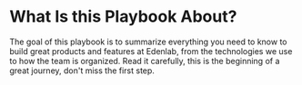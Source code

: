# What Is this Playbook About?

The goal of this playbook is to summarize everything you need to know to build great products and features at Edenlab, from the technologies we use to how the team is organized.
Read it carefully, this is the beginning of a great journey, don't miss the first step.

